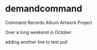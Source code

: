 # demandcommand
Command Records Album Artwork Project

Over a long weekend in October

adding another line to test pull

